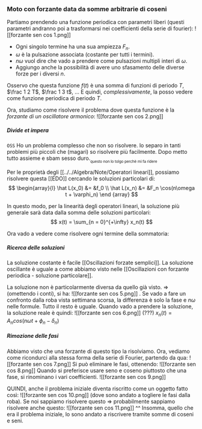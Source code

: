 ### Moto con forzante data da somme arbitrarie di coseni
Partiamo prendendo una funzione periodica con parametri liberi (questi parametri andranno poi a trasformarsi nei coefficienti della serie di fourier):
![[forzante sen cos 1.png]]
- Ogni singolo termine ha una sua ampiezza $F_n$.
- $\omega$ è la pulsazione associata (costante per tutti i termini).
- $n\omega$ vuol dire che vado a prendere come pulsazioni multipli interi di $\omega$.
- Aggiungo anche la possibilità di avere uno sfasamento delle diverse forze per i diversi $n$.

Osservo che questa funzione $f(t)$ è una somma di funzioni di periodo $T$, $\frac 1 2 T$, $\frac 1 3 t$, $\ldots$ 
E quindi, _complessivamente_, la posso vedere come funzione periodica di periodo $T$.

Ora, studiamo come risolvere il problema dove questa funzione è la _forzante di un oscillatore armonico_:
![[forzante sen cos 2.png]]

##### Divide et impera
`OSS` Ho un problema complesso che non so risolvere. lo separo in tanti problemi più piccoli che (magari) so risolvere più facilmente. Dopo metto tutto assieme e sbam sesso duro.$_{_\text{questo non lo tolgo perchè mi fa ridere}}$

Per le proprietà degli [[../../Algebra/Note/Operatori lineari]], possiamo risolvere questa [[EDO]]  cercando le soluzioni particolari di:
$$
\begin{array}{l}
    \hat L(x_0) &= &f_0 \\
    \hat L(x_n) &= &F_n \cos(n\omega t + \varphi_n)
\end {array}
$$

In questo modo, per la linearità degli operatori lineari, la soluzione più generale sarà data dalla somma delle soluzioni particolari:
$$
x(t) = \sum_{n = 0}^{+\infty} x_n(t)
$$

Ora vado a vedere come risolvere ogni termine della sommatoria:
##### Ricerca delle soluzioni
La soluzione costante è facile [[Oscillazioni forzate semplici]].
La soluzione oscillante è uguale a come abbiamo visto nelle [[Oscillazioni con forzante periodica - soluzione particolare]].

La soluzione non è particolarmente diversa da quello già visto. => (omettendo i conti), si ha:
![[forzante sen cos 5.png]]
. Se vado a fare un confronto dalla roba vista settimana scorsa, la differenza è solo la fase e $n\omega$ nelle formule. Tutto il resto è uguale.
Quando vado a prendere la soluzione, la soluzione reale è quindi:
![[forzante sen cos 6.png]]
(???) $x_n(t) = A_ncos(n\omega t + \phi_n - \delta_n)$

##### Rimozione delle fasi
Abbiamo visto che una forzante di questo tipo la risolviamo. Ora, vediamo come ricondurci alla stessa forma della serie di Fourier, partendo da qua:
![[forzante sen cos 7.png]]
Si può eliminare le fasi, ottenendo:
![[forzante sen cos 8.png]]
Quando si preferisce usare seno e coseno piuttosto che una fase, si rinominano i vari coefficienti.
![[forzante sen cos 9.png]]

QUINDI, anche il problema iniziale diventa riscritto come un oggetto fatto così:
![[forzante sen cos 10.png]]
(dove sono andato a togliere le fasi dalla roba).
Se noi sappiamo risolvere questo => probabilmente sappiamo risolvere anche questo:
![[forzante sen cos 11.png]]
^^ Insomma, quello che era il problema iniziale, lo sono andato a riscrivere tramite somme di coseni e seni.